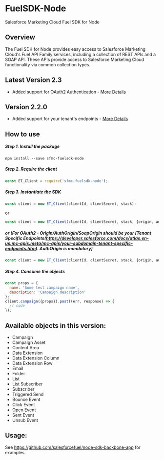 FuelSDK-Node
============

Salesforce Marketing Cloud Fuel SDK for Node

## Overview ##
The Fuel SDK for Node provides easy access to Salesforce Marketing Cloud's Fuel API Family services, including a collection of REST APIs and a SOAP API. These APIs provide access to Salesforce Marketing Cloud functionality via common collection types. 

## Latest Version 2.3 ##
* Added support for OAuth2 Authentication - [More Details](https://developer.salesforce.com/docs/atlas.en-us.mc-app-development.meta/mc-app-development/access-token-s2s.htm)

## Version 2.2.0 ##
* Added support for your tenant's endpoints - [More Details](https://developer.salesforce.com/docs/atlas.en-us.mc-apis.meta/mc-apis/your-subdomain-tenant-specific-endpoints.htm)

## How to use

##### Step 1. Install the package

```
npm install --save sfmc-fuelsdk-node
```

##### Step 2. Require the client
```js
const ET_Client = require('sfmc-fuelsdk-node');
```

##### Step 3. Instantiate the SDK
```js
const client = new ET_Client(clientId, clientSecret, stack);
```
or
```js
const client = new ET_Client(clientId, clientSecret, stack, {origin, authOrigin, soapOrigin}); // stack is ignored
```
##### or (For OAuth2 - Origin/AuthOrigin/SoapOrigin should be your [Tenant Specific Endpoints(https://developer.salesforce.com/docs/atlas.en-us.mc-apis.meta/mc-apis/your-subdomain-tenant-specific-endpoints.htm). AuthOrigin is mandatory)
```js
const client = new ET_Client(clientId, clientSecret, stack, {origin, authOrigin, soapOrigin, authOptions = { authVersion = 2, accountId = <<TARGET_BUSINESS_UNIT>>, scope = <<DATA_ACCESS_PERMISSIONS>>}}); 
```
##### Step 4. Consume the objects
```js
const props = {
  name: 'Some test campaign name',
  description: 'Campaign description'
};
client.campaign({props}).post((err, response) => {
  // code
});
```

## Available objects in this version:

* Campaign
* Campaign Asset
* Content Area
* Data Extension
* Data Extension Column
* Data Extension Row
* Email
* Folder
* List
* List Subscriber
* Subscriber
* Triggered Send
* Bounce Event
* Click Event
* Open Event
* Sent Event
* Unsub Event


## Usage:

See https://github.com/salesforcefuel/node-sdk-backbone-app for examples.
